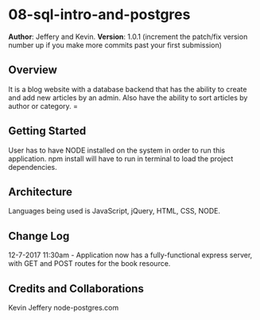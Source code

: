 # 08-sql-intro-and-postgres

**Author**: Jeffery and Kevin.
**Version**: 1.0.1 (increment the patch/fix version number up if you make more commits past your first submission)

## Overview
<!-- Provide a high level overview of what this application is and why you are building it, beyond the fact that it's an assignment for a Code Fellows 301 class. (i.e. What's your problem domain?) -->

It is a blog website with a database backend that has the ability to create and add new articles by an admin. Also have the ability to sort articles by author or category. =

## Getting Started
<!-- What are the steps that a user must take in order to build this app on their own machine and get it running? -->

User has to have NODE installed on the system in order to run this application. npm install will have to run in terminal to load the project dependencies.

## Architecture
<!-- Provide a detailed description of the application design. What technologies (languages, libraries, etc) you're using, and any other relevant design information. -->

Languages being used is JavaScript, jQuery, HTML, CSS, NODE.

## Change Log
<!-- Use this are to document the iterative changes made to your application as each feature is successfully implemented. Use time stamps. Here's an examples: -->

12-7-2017 11:30am - Application now has a fully-functional express server, with GET and POST routes for the book resource.

## Credits and Collaborations
<!-- Give credit (and a link) to other people or resources that helped you build this application. -->

Kevin
Jeffery
node-postgres.com

